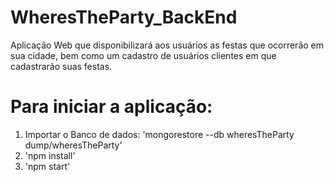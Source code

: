 # WheresTheParty_BackEnd
Aplicação Web que disponibilizará aos usuários as festas que ocorrerão em sua cidade, bem como um cadastro de usuários clientes em que cadastrarão suas festas.

# Para iniciar a aplicação:
1. Importar o Banco de dados: 'mongorestore --db wheresTheParty dump/wheresTheParty'
2. 'npm install'
3. 'npm start'
